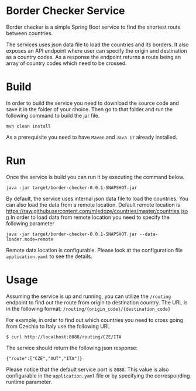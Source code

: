# Border Checker Service

Border checker is a simple Spring Boot service to find the shortest route between countries.

The services uses json data file to load the countries and its borders.
It also exposes an API endpoint where user can specify the origin and destination as a country codes. 
As a response the endpoint returns a route being an array of country codes which need to be crossed.


# Build

In order to build the service you need to download the source code and save it in the folder of your choice. Then go to that folder and run the following command to build the jar file.

    mvn clean install

As a prerequisite you need to have `Maven` and `Java 17` already installed.

# Run

Once the service is build you can run it by executing the command below.
    
    java -jar target/border-checker-0.0.1-SNAPSHOT.jar

By default, the service uses internal json data file to load the countries. You can also load the data from a remote location.
Default remote location is
https://raw.githubusercontent.com/mledoze/countries/master/countries.json
In order to load data from remote location you need to specify the following parameter

    java -jar target/border-checker-0.0.1-SNAPSHOT.jar --data-loader.mode=remote

Remote data location is configurable. Please look at the configuration file `application.yaml` to see the details.

# Usage

Assuming the service is up and running, you can utilize the `/routing` endpoint to find out the route from origin to destination country.
The URL is in the following format:
`/routing/{origin_code}/{destination_code}`

For example, in order to find out which countries you need to cross going from Czechia to Italy use the following URL

    $ curl http://localhost:8088/routing/CZE/ITA

The service should return the following json response:

    {"route":["CZE","AUT","ITA"]}

Please notice that the default service port is `8088`. This value is also configurable in the `application.yaml` file or by specifying the corresponding runtime parameter.
